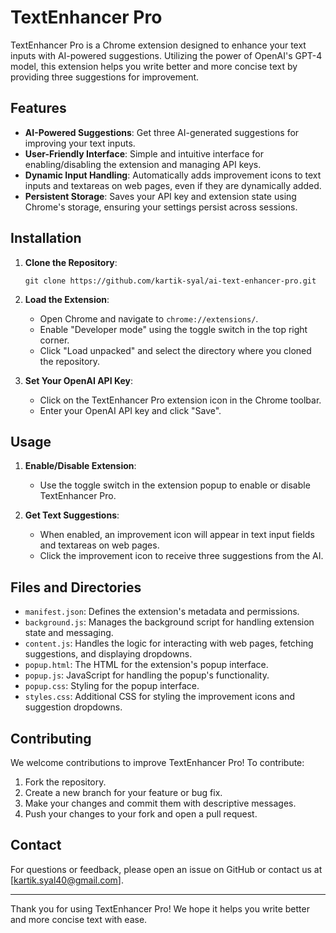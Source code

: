 # TextEnhancer Pro

TextEnhancer Pro is a Chrome extension designed to enhance your text inputs with AI-powered suggestions. Utilizing the power of OpenAI's GPT-4 model, this extension helps you write better and more concise text by providing three suggestions for improvement.

## Features

- **AI-Powered Suggestions**: Get three AI-generated suggestions for improving your text inputs.
- **User-Friendly Interface**: Simple and intuitive interface for enabling/disabling the extension and managing API keys.
- **Dynamic Input Handling**: Automatically adds improvement icons to text inputs and textareas on web pages, even if they are dynamically added.
- **Persistent Storage**: Saves your API key and extension state using Chrome's storage, ensuring your settings persist across sessions.

## Installation

1. **Clone the Repository**:
   ```
   git clone https://github.com/kartik-syal/ai-text-enhancer-pro.git
   ```

2. **Load the Extension**:
   - Open Chrome and navigate to `chrome://extensions/`.
   - Enable "Developer mode" using the toggle switch in the top right corner.
   - Click "Load unpacked" and select the directory where you cloned the repository.

3. **Set Your OpenAI API Key**:
   - Click on the TextEnhancer Pro extension icon in the Chrome toolbar.
   - Enter your OpenAI API key and click "Save".

## Usage

1. **Enable/Disable Extension**:
   - Use the toggle switch in the extension popup to enable or disable TextEnhancer Pro.

2. **Get Text Suggestions**:
   - When enabled, an improvement icon will appear in text input fields and textareas on web pages.
   - Click the improvement icon to receive three suggestions from the AI.

## Files and Directories

- `manifest.json`: Defines the extension's metadata and permissions.
- `background.js`: Manages the background script for handling extension state and messaging.
- `content.js`: Handles the logic for interacting with web pages, fetching suggestions, and displaying dropdowns.
- `popup.html`: The HTML for the extension's popup interface.
- `popup.js`: JavaScript for handling the popup's functionality.
- `popup.css`: Styling for the popup interface.
- `styles.css`: Additional CSS for styling the improvement icons and suggestion dropdowns.

## Contributing

We welcome contributions to improve TextEnhancer Pro! To contribute:

1. Fork the repository.
2. Create a new branch for your feature or bug fix.
3. Make your changes and commit them with descriptive messages.
4. Push your changes to your fork and open a pull request.

## Contact

For questions or feedback, please open an issue on GitHub or contact us at [kartik.syal40@gmail.com].

---

Thank you for using TextEnhancer Pro! We hope it helps you write better and more concise text with ease.